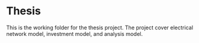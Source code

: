 # Thesis
This is the working folder for the thesis project. The project cover electrical network model, investment model, and analysis model.
